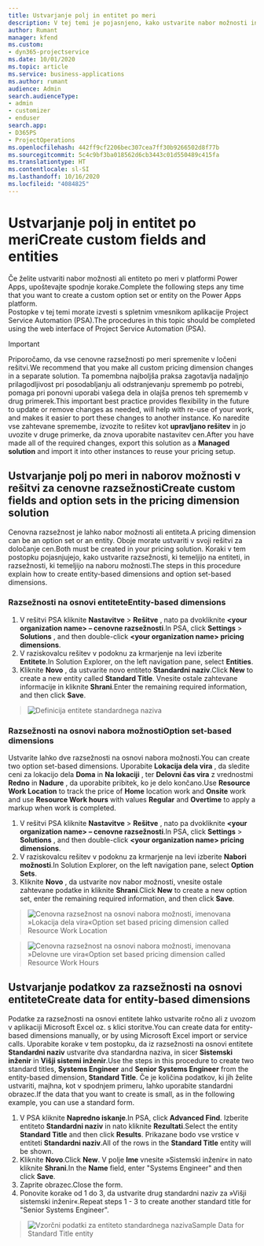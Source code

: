 ```yaml
---
title: Ustvarjanje polj in entitet po meri
description: V tej temi je pojasnjeno, kako ustvarite nabor možnosti in entitete v svoji rešitvi v platformi Power Apps.
author: Rumant
manager: kfend
ms.custom:
- dyn365-projectservice
ms.date: 10/01/2020
ms.topic: article
ms.service: business-applications
ms.author: rumant
audience: Admin
search.audienceType:
- admin
- customizer
- enduser
search.app:
- D365PS
- ProjectOperations
ms.openlocfilehash: 442ff9cf2206bec307cea7ff30b9266502d8f77b
ms.sourcegitcommit: 5c4c9bf3ba018562d6cb3443c01d550489c415fa
ms.translationtype: HT
ms.contentlocale: sl-SI
ms.lasthandoff: 10/16/2020
ms.locfileid: "4084825"
---
```

# <a name="create-custom-fields-and-entities"></a><span data-ttu-id="d6722-103">Ustvarjanje polj in entitet po meri</span><span class="sxs-lookup"><span data-stu-id="d6722-103">Create custom fields and entities</span></span> 

<span data-ttu-id="d6722-104">Če želite ustvariti nabor možnosti ali entiteto po meri v platformi Power Apps, upoštevajte spodnje korake.</span><span class="sxs-lookup"><span data-stu-id="d6722-104">Complete the following steps any time that you want to create a custom option set or entity on the Power Apps platform.</span></span>  
<span data-ttu-id="d6722-105">Postopke v tej temi morate izvesti s spletnim vmesnikom aplikacije Project Service Automation (PSA).</span><span class="sxs-lookup"><span data-stu-id="d6722-105">The procedures in this topic should be completed using the web interface of Project Service Automation (PSA).</span></span>

> [!IMPORTANT]
> <span data-ttu-id="d6722-106">Priporočamo, da vse cenovne razsežnosti po meri spremenite v ločeni rešitvi.</span><span class="sxs-lookup"><span data-stu-id="d6722-106">We recommend that you make all custom pricing dimension changes in a separate solution.</span></span> <span data-ttu-id="d6722-107">Ta pomembna najboljša praksa zagotavlja nadaljnjo prilagodljivost pri posodabljanju ali odstranjevanju sprememb po potrebi, pomaga pri ponovni uporabi vašega dela in olajša prenos teh sprememb v drug primerek.</span><span class="sxs-lookup"><span data-stu-id="d6722-107">This important best practice provides flexibility in the future to update or remove changes as needed, will help with re-use of your work, and makes it easier to port these changes to another instance.</span></span> <span data-ttu-id="d6722-108">Ko naredite vse zahtevane spremembe, izvozite to rešitev kot **upravljano rešitev** in jo uvozite v druge primerke, da znova uporabite nastavitev cen.</span><span class="sxs-lookup"><span data-stu-id="d6722-108">After you have made all of the required changes, export this solution as a **Managed solution** and import it into other instances to reuse your pricing setup.</span></span>

  
## <a name="create-custom-fields-and-option-sets-in-the-pricing-dimension-solution"></a><span data-ttu-id="d6722-109">Ustvarjanje polj po meri in naborov možnosti v rešitvi za cenovne razsežnosti</span><span class="sxs-lookup"><span data-stu-id="d6722-109">Create custom fields and option sets in the pricing dimension solution</span></span>

<span data-ttu-id="d6722-110">Cenovna razsežnost je lahko nabor možnosti ali entiteta.</span><span class="sxs-lookup"><span data-stu-id="d6722-110">A pricing dimension can be an option set or an entity.</span></span> <span data-ttu-id="d6722-111">Oboje morate ustvariti v svoji rešitvi za določanje cen.</span><span class="sxs-lookup"><span data-stu-id="d6722-111">Both must be created in your pricing solution.</span></span> <span data-ttu-id="d6722-112">Koraki v tem postopku pojasnjujejo, kako ustvarite razsežnosti, ki temeljijo na entiteti, in razsežnosti, ki temeljijo na naboru možnosti.</span><span class="sxs-lookup"><span data-stu-id="d6722-112">The steps in this procedure explain how to create entity-based dimensions and option set-based dimensions.</span></span>

### <a name="entity-based-dimensions"></a><span data-ttu-id="d6722-113">Razsežnosti na osnovi entitete</span><span class="sxs-lookup"><span data-stu-id="d6722-113">Entity-based dimensions</span></span>

1. <span data-ttu-id="d6722-114">V rešitvi PSA kliknite **Nastavitve** > **Rešitve** , nato pa dvokliknite **\<your organization name> – cenovne razsežnosti**.</span><span class="sxs-lookup"><span data-stu-id="d6722-114">In PSA, click **Settings** > **Solutions** , and then double-click **\<your organization name> pricing dimensions**.</span></span>
2. <span data-ttu-id="d6722-115">V raziskovalcu rešitev v podoknu za krmarjenje na levi izberite **Entitete**.</span><span class="sxs-lookup"><span data-stu-id="d6722-115">In Solution Explorer, on the left navigation pane, select **Entities**.</span></span>
3. <span data-ttu-id="d6722-116">Kliknite **Novo** , da ustvarite novo entiteto **Standardni naziv**.</span><span class="sxs-lookup"><span data-stu-id="d6722-116">Click **New** to create a new entity called **Standard Title**.</span></span> <span data-ttu-id="d6722-117">Vnesite ostale zahtevane informacije in kliknite **Shrani**.</span><span class="sxs-lookup"><span data-stu-id="d6722-117">Enter the remaining required information, and then click **Save**.</span></span>

> ![Definicija entitete standardnega naziva](media/Standard-Title-entity-definition.png)


### <a name="option-set-based-dimensions"></a><span data-ttu-id="d6722-119">Razsežnosti na osnovi nabora možnosti</span><span class="sxs-lookup"><span data-stu-id="d6722-119">Option set-based dimensions</span></span> 
<span data-ttu-id="d6722-120">Ustvarite lahko dve razsežnosti na osnovi nabora možnosti.</span><span class="sxs-lookup"><span data-stu-id="d6722-120">You can create two option set-based dimensions.</span></span> <span data-ttu-id="d6722-121">Uporabite **Lokacija dela vira** , da sledite ceni za lokacijo dela **Doma** in **Na lokaciji** , ter **Delovni čas vira** z vrednostmi **Redno** in **Nadure** , da uporabite pribitek, ko je delo končano.</span><span class="sxs-lookup"><span data-stu-id="d6722-121">Use **Resource Work Location** to track the price of **Home** location work and **Onsite** work and use **Resource Work hours** with values **Regular** and **Overtime** to apply a markup when work is completed.</span></span>


1. <span data-ttu-id="d6722-122">V rešitvi PSA kliknite **Nastavitve** > **Rešitve** , nato pa dvokliknite **\<your organization name> – cenovne razsežnosti**.</span><span class="sxs-lookup"><span data-stu-id="d6722-122">In PSA, click **Settings** > **Solutions** , and then double-click  **\<your organization name> pricing dimensions**.</span></span> 
2. <span data-ttu-id="d6722-123">V raziskovalcu rešitev v podoknu za krmarjenje na levi izberite **Nabori možnosti**.</span><span class="sxs-lookup"><span data-stu-id="d6722-123">In Solution Explorer, on the left navigation pane, select  **Option Sets**.</span></span> 
3. <span data-ttu-id="d6722-124">Kliknite **Novo** , da ustvarite nov nabor možnosti, vnesite ostale zahtevane podatke in kliknite **Shrani**.</span><span class="sxs-lookup"><span data-stu-id="d6722-124">Click **New** to create a new option set, enter the remaining required information, and then click **Save**.</span></span>

> ![<span data-ttu-id="d6722-125">Cenovna razsežnost na osnovi nabora možnosti, imenovana »Lokacija dela vira«</span><span class="sxs-lookup"><span data-stu-id="d6722-125">Option set based pricing dimension called Resource Work Location</span></span> ](media/Option-set-PD-called-Resource-Work-Location.png)

> ![<span data-ttu-id="d6722-126">Cenovna razsežnost na osnovi nabora možnosti, imenovana »Delovne ure vira«</span><span class="sxs-lookup"><span data-stu-id="d6722-126">Option set based pricing dimension called Resource Work Hours</span></span> ](media/Option-set-PD-called-Resource-Work-Hours.PNG)


## <a name="create-data-for-entity-based-dimensions"></a><span data-ttu-id="d6722-127">Ustvarjanje podatkov za razsežnosti na osnovi entitete</span><span class="sxs-lookup"><span data-stu-id="d6722-127">Create data for entity-based dimensions</span></span>

<span data-ttu-id="d6722-128">Podatke za razsežnosti na osnovi entitete lahko ustvarite ročno ali z uvozom v aplikaciji Microsoft Excel oz. s klici storitve.</span><span class="sxs-lookup"><span data-stu-id="d6722-128">You can create data for entity-based dimensions manually, or by using Microsoft Excel import or service calls.</span></span> <span data-ttu-id="d6722-129">Uporabite korake v tem postopku, da iz razsežnosti na osnovi entitete **Standardni naziv** ustvarite dva standardna naziva, in sicer **Sistemski inženir** in **Višji sistemi inženir**.</span><span class="sxs-lookup"><span data-stu-id="d6722-129">Use the steps in this procedure to create two standard titles, **Systems Engineer** and **Senior Systems Engineer** from the entity-based dimension, **Standard Title**.</span></span> <span data-ttu-id="d6722-130">Če je količina podatkov, ki jih želite ustvariti, majhna, kot v spodnjem primeru, lahko uporabite standardni obrazec.</span><span class="sxs-lookup"><span data-stu-id="d6722-130">If the data that you want to create is small, as in the following example, you can use a standard form.</span></span>

1. <span data-ttu-id="d6722-131">V PSA kliknite **Napredno iskanje**.</span><span class="sxs-lookup"><span data-stu-id="d6722-131">In PSA, click **Advanced Find**.</span></span> <span data-ttu-id="d6722-132">Izberite entiteto **Standardni naziv** in nato kliknite **Rezultati**.</span><span class="sxs-lookup"><span data-stu-id="d6722-132">Select the entity **Standard Title** and then click **Results**.</span></span> <span data-ttu-id="d6722-133">Prikazane bodo vse vrstice v entiteti **Standardni naziv**.</span><span class="sxs-lookup"><span data-stu-id="d6722-133">All of the rows in the **Standard Title** entity will be shown.</span></span>
2. <span data-ttu-id="d6722-134">Kliknite **Novo**.</span><span class="sxs-lookup"><span data-stu-id="d6722-134">Click **New**.</span></span> <span data-ttu-id="d6722-135">V polje **Ime** vnesite »Sistemski inženir« in nato kliknite **Shrani**.</span><span class="sxs-lookup"><span data-stu-id="d6722-135">In the **Name** field, enter "Systems Engineer" and then click **Save**.</span></span>
3. <span data-ttu-id="d6722-136">Zaprite obrazec.</span><span class="sxs-lookup"><span data-stu-id="d6722-136">Close the form.</span></span> 
4. <span data-ttu-id="d6722-137">Ponovite korake od 1 do 3, da ustvarite drug standardni naziv za »Višji sistemski inženir«.</span><span class="sxs-lookup"><span data-stu-id="d6722-137">Repeat steps 1 - 3 to create another standard title for "Senior Systems Engineer".</span></span>

> ![<span data-ttu-id="d6722-138">Vzorčni podatki za entiteto standardnega naziva</span><span class="sxs-lookup"><span data-stu-id="d6722-138">Sample Data for Standard Title entity</span></span> ](media/ST-data.png)


